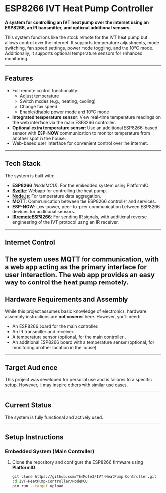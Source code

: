 # ESP8266 IVT Heat Pump Controller  

**A system for controlling an IVT heat pump over the internet using an ESP8266, an IR transmitter, and optional additional sensors.**  

This system functions like the stock remote for the IVT heat pump but allows control over the internet. It supports temperature adjustments, mode switching, fan speed settings, power mode toggling, and the 10°C mode. Additionally, it supports optional temperature sensors for enhanced monitoring.  

---

## Features  
- Full remote control functionality:  
  - Adjust temperature  
  - Switch modes (e.g., heating, cooling)  
  - Change fan speed  
  - Enable/disable power mode and 10°C mode  
- **Integrated temperature sensor**: View real-time temperature readings on the web interface via the main ESP8266 controller.  
- **Optional extra temperature sensor**: Use an additional ESP8266-based sensor with **ESP-NOW** communication to monitor temperature from another spot in the house.  
- Web-based user interface for convenient control over the internet.  

---

## Tech Stack  
The system is built with:  
- **ESP8266** *(NodeMCU)*: For the embedded system using PlatformIO.  
- **[Svelte](https://svelte.dev/)**: Webapp for controlling the heat pump.  
- **[Node.js](https://nodejs.org/)**: For temperature data aggregation.  
- **MQTT**: Communication between the ESP8266 controller and services.  
- **ESP-NOW**: Low-power, peer-to-peer communication between ESP8266 devices for additional sensors.  
- **[IRremoteESP8266](https://github.com/crankyoldgit/IRremoteESP8266)**: For sending IR signals, with additional reverse engineering of the IVT protocol using an IR receiver.  

---

## Internet Control  
The system uses MQTT for communication, with a web app acting as the primary interface for user interaction. The web app provides an easy way to control the heat pump remotely.  
---

## Hardware Requirements and Assembly  
While this project assumes basic knowledge of electronics, hardware assembly instructions are **not covered** here. However, you’ll need:  
- An ESP8266 board for the main controller.  
- An IR transmitter and receiver.  
- A temperature sensor (optional, for the main controller).  
- An additional ESP8266 board with a temperature sensor (optional, for monitoring another location in the house).  

---

## Target Audience  
This project was developed for personal use and is tailored to a specific setup. However, it may inspire others with similar use cases.  

---

## Current Status  
The system is fully functional and actively used.  

---

## Setup Instructions  

### Embedded System (Main Controller)  
1. Clone the repository and configure the ESP8266 firmware using **PlatformIO**:  
   ```bash  
   git clone https://github.com/TheMole3/IVT-HeatPump-Controller.git  
   cd IVT-HeatPump-Controller/NodeMCU  
   pio run --target upload  
